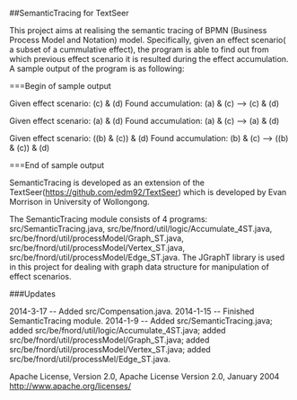 ##SemanticTracing for TextSeer

This project aims at realising the semantic tracing of BPMN (Business Process Model and Notation) model. Specifically, given an effect scenario( a subset of a cummulative effect), the program is able to find out from which previous effect scenario it is resulted during the effect accumulation. A sample output of the program is as following:


===Begin of sample output

Given effect scenario: (c) & (d) 
Found accumulation: (a) & (c) --> (c) & (d)

Given effect scenario: (a) & (d) 
Found accumulation: (a) & (c) --> (a) & (d)

Given effect scenario: ((b) & (c)) & (d) 
Found accumulation: (b) & (c) --> ((b) & (c)) & (d)

===End of sample output


SemanticTracing is developed as an extension of the TextSeer(https://github.com/edm92/TextSeer) which is developed by Evan Morrison in University of Wollongong.

The SemanticTracing module consists of 4 programs:
            src/SemanticTracing.java, 
            src/be/fnord/util/logic/Accumulate_4ST.java,
            src/be/fnord/util/processModel/Graph_ST.java, 
            src/be/fnord/util/processModel/Vertex_ST.java, 
            src/be/fnord/util/processModel/Edge_ST.java. 
The JGraphT library is used in this project for dealing with graph data structure for manipulation of effect scenarios.

###Updates

2014-3-17 -- Added src/Compensation.java.
2014-1-15 -- Finished SemanticTracing module. 
2014-1-9  -- Added src/SemanticTracing.java; 
             added src/be/fnord/util/logic/Accumulate_4ST.java;
             added src/be/fnord/util/processModel/Graph_ST.java; 
             added src/be/fnord/util/processModel/Vertex_ST.java; 
             added src/be/fnord/util/processMel/Edge_ST.java. 

Apache License, Version 2.0, Apache License Version 2.0, January 2004 http://www.apache.org/licenses/
